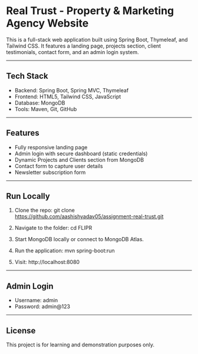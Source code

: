 
Real Trust - Property & Marketing Agency Website
================================================

This is a full-stack web application built using Spring Boot, Thymeleaf, and Tailwind CSS.
It features a landing page, projects section, client testimonials, contact form, and an admin login system.

------------------------------------------------------------

Tech Stack
----------
- Backend: Spring Boot, Spring MVC, Thymeleaf
- Frontend: HTML5, Tailwind CSS, JavaScript
- Database: MongoDB
- Tools: Maven, Git, GitHub

------------------------------------------------------------

Features
--------
- Fully responsive landing page
- Admin login with secure dashboard (static credentials)
- Dynamic Projects and Clients section from MongoDB
- Contact form to capture user details
- Newsletter subscription form

------------------------------------------------------------

Run Locally
-----------
1. Clone the repo:
   git clone https://github.com/aashishyadav05/assignment-real-trust.git

2. Navigate to the folder:
   cd FLIPR

3. Start MongoDB locally or connect to MongoDB Atlas.

4. Run the application:
   mvn spring-boot:run

5. Visit:
   http://localhost:8080

------------------------------------------------------------

Admin Login
-----------
- Username: admin
- Password: admin@123

------------------------------------------------------------

License
-------
This project is for learning and demonstration purposes only.
